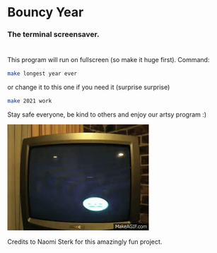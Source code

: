 # Bouncy Year
### The terminal screensaver.

#

This program will run on fullscreen (so make it huge first). Command:
```bash
make longest year ever 
```
or change it to this one if you need it (surprise surprise)
```bash
make 2021 work
```
Stay safe everyone, be kind to others and enjoy our artsy program :)

![](ArtsyContest/satisfying.gif)

Credits to Naomi Sterk for this amazingly fun project.
